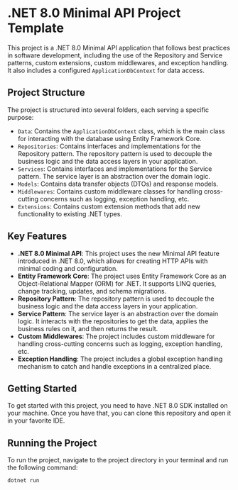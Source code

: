 # .NET 8.0 Minimal API Project Template

This project is a .NET 8.0 Minimal API application that follows best practices in software development, including the use of the Repository and Service patterns, custom extensions, custom middlewares, and exception handling. It also includes a configured `ApplicationDbContext` for data access.

## Project Structure

The project is structured into several folders, each serving a specific purpose:

- `Data`: Contains the `ApplicationDbContext` class, which is the main class for interacting with the database using Entity Framework Core.
- `Repositories`: Contains interfaces and implementations for the Repository pattern. The repository pattern is used to decouple the business logic and the data access layers in your application.
- `Services`: Contains interfaces and implementations for the Service pattern. The service layer is an abstraction over the domain logic.
- `Models`: Contains data transfer objects (DTOs) and response models.
- `Middlewares`: Contains custom middleware classes for handling cross-cutting concerns such as logging, exception handling, etc.
- `Extensions`: Contains custom extension methods that add new functionality to existing .NET types.

## Key Features

- **.NET 8.0 Minimal API**: This project uses the new Minimal API feature introduced in .NET 8.0, which allows for creating HTTP APIs with minimal coding and configuration.
- **Entity Framework Core**: The project uses Entity Framework Core as an Object-Relational Mapper (ORM) for .NET. It supports LINQ queries, change tracking, updates, and schema migrations.
- **Repository Pattern**: The repository pattern is used to decouple the business logic and the data access layers in your application.
- **Service Pattern**: The service layer is an abstraction over the domain logic. It interacts with the repositories to get the data, applies the business rules on it, and then returns the result.
- **Custom Middlewares**: The project includes custom middleware for handling cross-cutting concerns such as logging, exception handling, etc.
- **Exception Handling**: The project includes a global exception handling mechanism to catch and handle exceptions in a centralized place.

## Getting Started

To get started with this project, you need to have .NET 8.0 SDK installed on your machine. Once you have that, you can clone this repository and open it in your favorite IDE.

## Running the Project

To run the project, navigate to the project directory in your terminal and run the following command:

```bash
dotnet run
